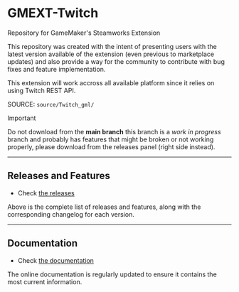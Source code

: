 # GMEXT-Twitch

Repository for GameMaker's Steamworks Extension

This repository was created with the intent of presenting users with the latest version available of the extension (even previous to marketplace updates) and also provide a way for the community to contribute with bug fixes and feature implementation.

This extension will work accross all available platform since it relies on using Twitch REST API.

SOURCE: `source/Twitch_gml/`


> [!IMPORTANT]
> Do not download from the **main branch** this branch is a _work in progress_ branch and probably has features that might be broken or not working properly, please download from the releases panel (right side instead).

---

## Releases and Features

* Check [the releases](../../releases)

Above is the complete list of releases and features, along with the corresponding changelog for each version.

---

## Documentation

* Check [the documentation](../../wiki)

The online documentation is regularly updated to ensure it contains the most current information. 
<!--
For those who prefer a different format, we also offer a HTML version. This HTML is directly converted from the GitHub Wiki content, ensuring consistency, although it may follow slightly behind in updates.

We encourage users to refer primarily to the GitHub Wiki for the latest information and updates. The HTML version, included with the extension and within the demo project's data files, serves as a secondary, static reference.

Additionally, if you're contributing new features through PR (Pull Requests), we kindly ask that you also provide accompanying documentation for these features, to maintain the comprehensiveness and usefulness of our resources.
-->
